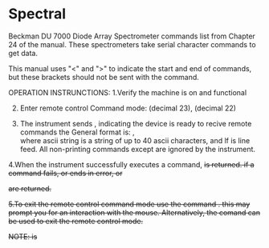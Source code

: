 # Spectral
Beckman DU 7000 Diode Array Spectrometer commands list from Chapter 24 of the manual.
These spectrometers take serial character commands to get data. 

This manual uses "<" and ">" to indicate the start and end of commands, but these brackets should not be sent with the command.

OPERATION INSTRUNCTIONS:
1.Verify the machine is on and functional

2. Enter remote control Command mode:
   <ctrl W>   (decimal 23), <ctrl V> (decimal 22)

3. The instrument sends <r> <lf>, indicating the device is ready to recive remote commands
   the General format is: <ascii string> <lf>,  
   where ascii string is a string of up to 40 ascii characters, and lf is line feed. All non-printing commands except <lf> are ignored by the instrument.

4.When the instrument successfully executes a command, <s> <lf> is returned.
    if a command fails, or ends in error, <f> <lf> or <p> <lf> are returned.

5.To exit the remote control command mode use the command <x> <lf>. this may prompt you for an interaction with the mouse. Alternatively, the comand <exit> can be used to exit the remote control mode.

NOTE: <lf> is <ctrl J>
